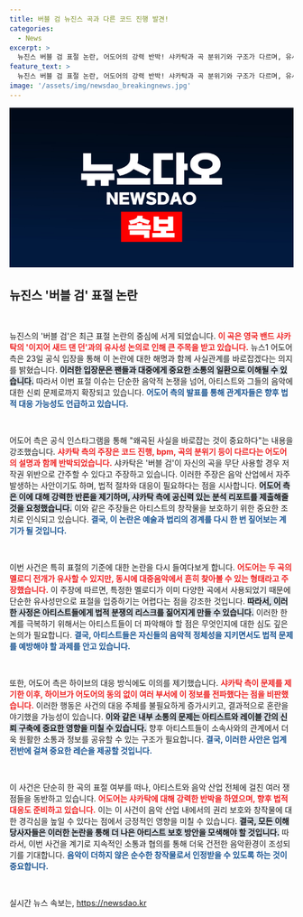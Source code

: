 ```yaml
---
title: 버블 검 뉴진스 곡과 다른 코드 진행 발견!
categories:
  - News
excerpt: >
  뉴진스 버블 검 표절 논란, 어도어의 강력 반박! 샤카탁과 곡 분위기와 구조가 다르며, 유사성 지적은 일시적이라고 강조. 추가 반박 요청하며 진실 공방 계속. 클릭해 자세히 알아보세요!
feature_text: >
  뉴진스 버블 검 표절 논란, 어도어의 강력 반박! 샤카탁과 곡 분위기와 구조가 다르며, 유사성 지적은 일시적이라고 강조. 추가 반박 요청하며 진실 공방 계속. 클릭해 자세히 알아보세요!
image: '/assets/img/newsdao_breakingnews.jpg'
---
```


<p><img src="/assets/img/newsdao_breakingnews.jpg" alt="firstkoreanews 속보" /></p>

<h2 data-ke-size="size26">뉴진스 '버블 검' 표절 논란</h2>

<p data-ke-size="size16">&nbsp;</p>

<p>뉴진스의 '버블 검'은 최근 표절 논란의 중심에 서게 되었습니다. <b><span style="color: #ee2323;">이 곡은 영국 밴드 샤카탁의 '이지어 새드 댄 던'과의 유사성 논의로 인해 큰 주목을 받고 있습니다.</span></b> 뉴스1 어도어 측은 23일 공식 입장을 통해 이 논란에 대한 해명과 함께 사실관계를 바로잡겠다는 의지를 밝혔습니다. <b><span style="background-color: #21538527;">이러한 입장문은 팬들과 대중에게 중요한 소통의 일환으로 이해될 수 있습니다.</span></b> 따라서 이번 표절 이슈는 단순한 음악적 논쟁을 넘어, 아티스트와 그들의 음악에 대한 신뢰 문제로까지 확장되고 있습니다. <b><span style="color: #1a5490;">어도어 측의 발표를 통해 관계자들은 향후 법적 대응 가능성도 언급하고 있습니다.</span></b></p>

<p data-ke-size="size16">&nbsp;</p>

<p>어도어 측은 공식 인스타그램을 통해 "왜곡된 사실을 바로잡는 것이 중요하다"는 내용을 강조했습니다. <b><span style="color: #ee2323;">샤카탁 측의 주장은 코드 진행, bpm, 곡의 분위기 등이 다르다는 어도어의 설명과 함께 반박되었습니다.</span></b> 샤카탁은 '버블 검'이 자신의 곡을 무단 사용할 경우 저작권 위반으로 간주할 수 있다고 주장하고 있습니다. 이러한 주장은 음악 산업에서 자주 발생하는 사안이기도 하며, 법적 절차와 대응이 필요하다는 점을 시사합니다. <b><span style="background-color: #21538527;">어도어 측은 이에 대해 강력한 반론을 제기하며, 샤카탁 측에 공신력 있는 분석 리포트를 제출해줄 것을 요청했습니다.</span></b> 이와 같은 주장들은 아티스트의 창작물을 보호하기 위한 중요한 조치로 인식되고 있습니다. <b><span style="color: #1a5490;">결국, 이 논란은 예술과 법리의 경계를 다시 한 번 짚어보는 계기가 될 것입니다.</span></b></p>

<p data-ke-size="size16">&nbsp;</p>

<p>이번 사건은 특히 표절의 기준에 대한 논란을 다시 들여다보게 합니다. <b><span style="color: #ee2323;">어도어는 두 곡의 멜로디 전개가 유사할 수 있지만, 동시에 대중음악에서 흔히 찾아볼 수 있는 형태라고 주장했습니다.</span></b> 이 주장에 따르면, 특정한 멜로디가 이미 다양한 곡에서 사용되었기 때문에 단순한 유사성만으로 표절을 입증하기는 어렵다는 점을 강조한 것입니다. <b><span style="background-color: #21538527;">따라서, 이러한 사정은 아티스트들에게 법적 분쟁의 리스크를 짊어지게 만들 수 있습니다.</span></b> 이러한 한계를 극복하기 위해서는 아티스트들이 더 파악해야 할 점은 무엇인지에 대한 심도 깊은 논의가 필요합니다. <b><span style="color: #1a5490;">결국, 아티스트들은 자신들의 음악적 정체성을 지키면서도 법적 문제를 예방해야 할 과제를 안고 있습니다.</span></b></p>

<p data-ke-size="size16">&nbsp;</p>

<p>또한, 어도어 측은 하이브의 대응 방식에도 이의를 제기했습니다. <b><span style="color: #ee2323;">샤카탁 측이 문제를 제기한 이후, 하이브가 어도어의 동의 없이 여러 부서에 이 정보를 전파했다는 점을 비판했습니다.</span></b> 이러한 행동은 사건의 대응 주체를 불필요하게 증가시키고, 결과적으로 혼란을 야기했을 가능성이 있습니다. <b><span style="background-color: #21538527;">이와 같은 내부 소통의 문제는 아티스트와 레이블 간의 신뢰 구축에 중요한 영향을 미칠 수 있습니다.</span></b> 향후 아티스트들이 소속사와의 관계에서 더욱 원활한 소통과 정보를 공유할 수 있는 구조가 필요합니다. <b><span style="color: #1a5490;">결국, 이러한 사안은 업계 전반에 걸쳐 중요한 레슨을 제공할 것입니다.</span></b></p>

<p data-ke-size="size16">&nbsp;</p>

<p>이 사건은 단순히 한 곡의 표절 여부를 떠나, 아티스트와 음악 산업 전체에 걸친 여러 쟁점들을 동반하고 있습니다. <b><span style="color: #ee2323;">어도어는 샤카탁에 대해 강력한 반박을 하였으며, 향후 법적 대응도 준비하고 있습니다.</span></b> 이는 이 사건이 음악 산업 내에서의 권리 보호와 창작물에 대한 경각심을 높일 수 있다는 점에서 긍정적인 영향을 미칠 수 있습니다. <b><span style="background-color: #21538527;">결국, 모든 이해당사자들은 이러한 논란을 통해 더 나은 아티스트 보호 방안을 모색해야 할 것입니다.</span></b> 따라서, 이번 사건을 계기로 지속적인 소통과 협의를 통해 더욱 건전한 음악환경이 조성되기를 기대합니다. <b><span style="color: #1a5490;">음악이 더하지 않은 순수한 창작물로서 인정받을 수 있도록 하는 것이 중요합니다.</span></b></p>

<p data-ke-size="size16">&nbsp;</p>
실시간 뉴스 속보는, <a href="https://newsdao.kr" rel="dofollow">https://newsdao.kr</a>


